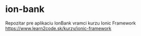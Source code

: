 # ion-bank

Repozitar pre aplikaciu IonBank vramci kurzu Ionic Framework https://www.learn2code.sk/kurzy/ionic-framework
